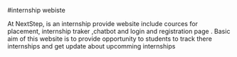 #internship webiste

At NextStep, is an internship provide website include  cources for placement, internship traker ,chatbot and login and registration page .
Basic aim of this website is to provide opportunity to students to track there internships and get update about upcomming internships 
            
          
